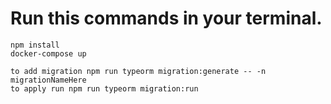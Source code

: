 # Run this commands in your terminal.
```
npm install
docker-compose up

to add migration npm run typeorm migration:generate -- -n migrationNameHere
to apply run npm run typeorm migration:run
```
